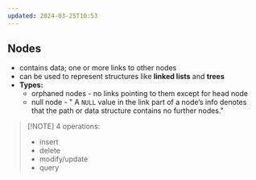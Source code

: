 ```yaml
---
updated: 2024-03-25T10:53
---
```

## Nodes
- contains data; one or more links to other nodes
- can be used to represent structures like **linked lists** and **trees**
- **Types:**
	- orphaned nodes - no links pointing to them except for head node
	- null node - " A `NULL` value in the link part of a node’s info denotes that the path or data structure contains no further nodes."


> [!NOTE] 4 operations:
> - insert
> - delete
> - modify/update
> - query